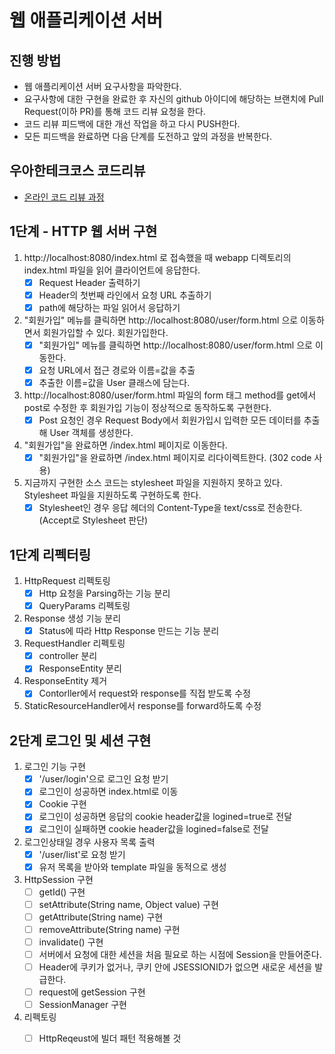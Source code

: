 # 웹 애플리케이션 서버
## 진행 방법
* 웹 애플리케이션 서버 요구사항을 파악한다.
* 요구사항에 대한 구현을 완료한 후 자신의 github 아이디에 해당하는 브랜치에 Pull Request(이하 PR)를 통해 코드 리뷰 요청을 한다.
* 코드 리뷰 피드백에 대한 개선 작업을 하고 다시 PUSH한다.
* 모든 피드백을 완료하면 다음 단계를 도전하고 앞의 과정을 반복한다.

## 우아한테크코스 코드리뷰
* [온라인 코드 리뷰 과정](https://github.com/woowacourse/woowacourse-docs/blob/master/maincourse/README.md)

## 1단계 - HTTP 웹 서버 구현
1. http://localhost:8080/index.html 로 접속했을 때 webapp 디렉토리의 index.html 파일을 읽어 클라이언트에 응답한다.
    - [x] Request Header 출력하기
    - [x] Header의 첫번째 라인에서 요청 URL 추출하기
    - [x] path에 해당하는 파일 읽어서 응답하기
2. "회원가입" 메뉴를 클릭하면 http://localhost:8080/user/form.html 으로 이동하면서 회원가입할 수 있다. 회원가입한다.
    - [x] "회원가입" 메뉴를 클릭하면 http://localhost:8080/user/form.html 으로 이동한다.
    - [x] 요청 URL에서 접근 경로와 이름=값을 추출
    - [x] 추출한 이름=값을 User 클래스에 담는다.
3. http://localhost:8080/user/form.html 파일의 form 태그 method를 get에서 post로 수정한 후 회원가입 기능이 정상적으로 동작하도록 구현한다.
    - [x] Post 요청인 경우 Request Body에서 회원가입시 입력한 모든 데이터를 추출해 User 객체를 생성한다.
4. "회원가입"을 완료하면 /index.html 페이지로 이동한다.
    - [x] "회원가입"을 완료하면 /index.html 페이지로 리다이렉트한다. (302 code 사용)
5. 지금까지 구현한 소스 코드는 stylesheet 파일을 지원하지 못하고 있다. Stylesheet 파일을 지원하도록 구현하도록 한다.
    - [x] Stylesheet인 경우 응답 헤더의 Content-Type을 text/css로 전송한다. (Accept로 Stylesheet 판단)
    
## 1단계 리펙터링
1. HttpRequest 리펙토링
    - [x] Http 요청을 Parsing하는 기능 분리
    - [x] QueryParams 리펙토링
2. Response 생성 기능 분리
    - [x] Status에 따라 Http Response 만드는 기능 분리
3. RequestHandler 리펙토링
    - [x] controller 분리
    - [x] ResponseEntity 분리
4. ResponseEntity 제거
    - [x] Contorller에서 request와 response를 직접 받도록 수정
5. StaticResourceHandler에서 response를 forward하도록 수정

## 2단계 로그인 및 세션 구현
1. 로그인 기능 구현
    - [x] '/user/login'으로 로그인 요청 받기
    - [x] 로그인이 성공하면 index.html로 이동
    - [x] Cookie 구현 
    - [x] 로그인이 성공하면 응답의 cookie header값을 logined=true로 전달
    - [x] 로그인이 실패하면 cookie header값을 logined=false로 전달
        
2. 로그인상태일 경우 사용자 목록 출력
    - [x] '/user/list'로 요청 받기
    - [x] 유저 목록을 받아와 template 파일을 동적으로 생성
   
3. HttpSession 구현
    - [ ] getId() 구현
    - [ ] setAttribute(String name, Object value) 구현
    - [ ] getAttribute(String name) 구현
    - [ ] removeAttribute(String name) 구현
    - [ ] invalidate() 구현
    - [ ] 서버에서 요청에 대한 세션을 처음 필요로 하는 시점에 Session을 만들어준다.
    - [ ] Header에 쿠키가 없거나, 쿠키 안에 JSESSIONID가 없으면 새로운 세션을 발급한다.
    - [ ] request에 getSession 구현
    - [ ] SessionManager 구현

4. 리펙토링
    - [ ] HttpReqeust에 빌더 패턴 적용해볼 것
    
